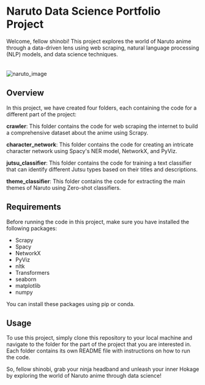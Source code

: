 # Naruto Data Science Portfolio Project
Welcome, fellow shinobi! This project explores the world of Naruto anime through a data-driven lens using web scraping, natural language processing (NLP) models, and data science techniques.
<br />
<br />
<br />
![naruto_image](images/naruto.jpg)

## Overview
In this project, we have created four folders, each containing the code for a different part of the project:
      
**crawler**: This folder contains the code for web scraping the internet to build a comprehensive dataset about the anime using Scrapy.

**character_network**: This folder contains the code for creating an intricate character network using Spacy's NER model, NetworkX, and PyViz.

**jutsu_classifier**: This folder contains the code for training a text classifier that can identify different Jutsu types based on their titles and descriptions.

**theme_classifier**: This folder contains the code for extracting the main themes of Naruto using Zero-shot classifiers.

## Requirements
Before running the code in this project, make sure you have installed the following packages:

* Scrapy
* Spacy
* NetworkX
* PyViz
* nltk
* Transformers      
* seaborn
* matplotlib
* numpy


You can install these packages using pip or conda.

## Usage
To use this project, simply clone this repository to your local machine and navigate to the folder for the part of the project that you are interested in. Each folder contains its own README file with instructions on how to run the code.

So, fellow shinobi, grab your ninja headband and unleash your inner Hokage by exploring the world of Naruto anime through data science!